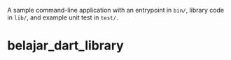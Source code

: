 A sample command-line application with an entrypoint in `bin/`, library code
in `lib/`, and example unit test in `test/`.
# belajar_dart_library
